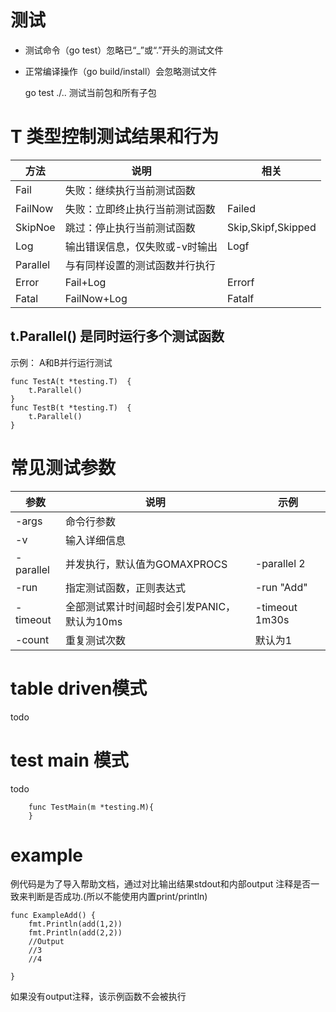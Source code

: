 # 测试
+ 测试命令（go test）忽略已“_”或“.”开头的测试文件
+ 正常编译操作（go build/install）会忽略测试文件

	go test ./.. 测试当前包和所有子包

# T 类型控制测试结果和行为
方法|说明|相关
---|---|---
Fail|失败：继续执行当前测试函数
FailNow|失败：立即终止执行当前测试函数|Failed
SkipNoe|跳过：停止执行当前测试函数|Skip,Skipf,Skipped
Log|输出错误信息，仅失败或-v时输出|Logf
Parallel|与有同样设置的测试函数并行执行
Error|Fail+Log|Errorf
Fatal|FailNow+Log|Fatalf


## t.Parallel() 是同时运行多个测试函数
示例： A和B并行运行测试
```
func TestA(t *testing.T)  {
	t.Parallel()
}
func TestB(t *testing.T)  {
	t.Parallel()
}
```
# 常见测试参数
参数|说明|示例
---|----|----
-args|命令行参数
-v|输入详细信息
-parallel|并发执行，默认值为GOMAXPROCS | -parallel 2
-run|指定测试函数，正则表达式 | -run "Add"
-timeout |全部测试累计时间超时会引发PANIC，默认为10ms| -timeout 1m30s
-count|重复测试次数|默认为1

# table driven模式
todo
# test main 模式
todo
```
	func TestMain(m *testing.M){
	}
```

# example 
例代码是为了导入帮助文档，通过对比输出结果stdout和内部output 注释是否一致来判断是否成功.(所以不能使用内置print/println)


```
func ExampleAdd() {
	fmt.Println(add(1,2))
	fmt.Println(add(2,2))
	//Output
	//3
	//4

}
```
如果没有output注释，该示例函数不会被执行